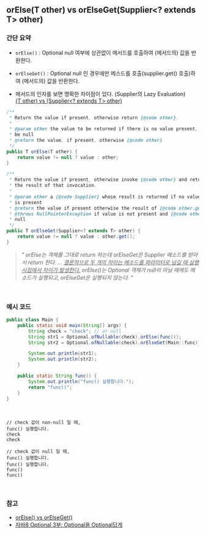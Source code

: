 ## orElse(T other) vs orElseGet(Supplier<? extends T> other)

### 간단 요약

- `orElse()` : Optional null 여부에 상관없이 메서드를 호출하여 (메서드의) 값을 반환한다.

- `orElseGet()` : Optional null 인 경우에만 메스드를 호출(supplier.get() 호출)하여 (메서드의) 값을 반환한다.

- 메서드의 인자를 보면 명확한 차이점이 있다. (Supplier의 Lazy Evaluation) <br><u>(T other) vs (Supplier<? extends T> other)</u>

```java
/**
 * Return the value if present, otherwise return {@code other}.
 *
 * @param other the value to be returned if there is no value present, may
 * be null
 * @return the value, if present, otherwise {@code other}
 */
public T orElse(T other) {
    return value != null ? value : other;
}

/**
 * Return the value if present, otherwise invoke {@code other} and return
 * the result of that invocation.
 *
 * @param other a {@code Supplier} whose result is returned if no value
 * is present
 * @return the value if present otherwise the result of {@code other.get()}
 * @throws NullPointerException if value is not present and {@code other} is
 * null
 */
public T orElseGet(Supplier<? extends T> other) {
    return value != null ? value : other.get();
}
```

> _" orElse는 객체를 그대로 return 하는데 orElseGet은 Supplier 메소드를 받아서 return 한다. ... <u>결론적으로 두 개의 차이는 메소드를 파라미터로 넘길 때 실행시점에서 차이가 발생한다.</u> orElse()는 Optional 객체가 null이 아닐 때에도 메소드가 실행되고, orElseGet은 실행되지 않는다. "_

<br>

### 예시 코드

```java
public class Main {
    public static void main(String[] args) {
        String check = "check"; // or null
        String str1 = Optional.ofNullable(check).orElse(func());
        String str2 = Optional.ofNullable(check).orElseGet(Main::func);

        System.out.println(str1);
        System.out.println(str2);
    }

    public static String func() {
        System.out.println("func() 실행합니다.");
        return "func()";
    }
}
```

<br>


```text
// check 값이 non-null 일 때,
func() 실행합니다.
check
check

// check 값이 null 일 때,
func() 실행합니다.
func() 실행합니다.
func()
func()
```

<br>

### 참고

- [orElse() vs orElseGet()](https://velog.io/@joungeun/orElse-vs-orElseGet)
- [자바8 Optional 3부: Optional을 Optional답게](https://www.daleseo.com/java8-optional-effective/)